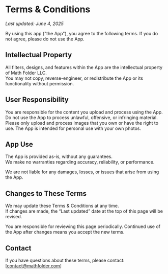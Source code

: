 # Terms & Conditions

_Last updated: June 4, 2025_

By using this app ("the App"), you agree to the following terms. If you do not agree, please do not use the App.

## Intellectual Property

All filters, designs, and features within the App are the intellectual property of Math Folder LLC.  
You may not copy, reverse-engineer, or redistribute the App or its functionality without permission.

## User Responsibility

You are responsible for the content you upload and process using the App.  
Do not use the App to process unlawful, offensive, or infringing material. 
Please only upload and process images that you own or have the right to use. The App is intended for personal use with your own photos.

## App Use

The App is provided as-is, without any guarantees.  
We make no warranties regarding accuracy, reliability, or performance.

We are not liable for any damages, losses, or issues that arise from using the App.

## Changes to These Terms

We may update these Terms & Conditions at any time.  
If changes are made, the “Last updated” date at the top of this page will be revised.

You are responsible for reviewing this page periodically. Continued use of the App after changes means you accept the new terms.

## Contact

If you have questions about these terms, please contact: [contact@mathfolder.com]

